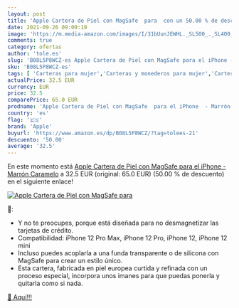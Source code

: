 ```yaml
---
layout: post
title: 'Apple Cartera de Piel con MagSafe  para  con un 50.00 % de descuento'
date: 2021-09-26 09:09:19
image: 'https://m.media-amazon.com/images/I/31bUunJEWHL._SL500_._SL400_.jpg'
comments: true
category: ofertas
author: 'tole.es'
slug: 'B08L5P8WCZ-es Apple Cartera de Piel con MagSafe para el iPhone - Marrón...'
sku: 'B08L5P8WCZ-es'
tags: [ 'Carteras para mujer','Carteras y monederos para mujer','Carteras, monederos y tarjeteros','Equipaje','apple','iphone', ]
actualPrice: 32.5 EUR
currency: EUR
price: 32.5
comparePrice: 65.0 EUR
prodname: 'Apple Cartera de Piel con MagSafe  para el iPhone  - Marrón Caramelo'
country: 'es'
flag: '🇪🇸'
brand: 'Apple'
buyurl: 'https://www.amazon.es/dp/B08L5P8WCZ/?tag=tolees-21'
descuento: '50.00'
average: '32.5'
---
```


En este momento está [Apple Cartera de Piel con MagSafe  para el iPhone  - Marrón Caramelo](https://www.amazon.es/dp/B08L5P8WCZ/?tag=tolees-21) a 32.5 EUR (original: 65.0 EUR) (50.00 %  de descuento) en el siguiente enlace!

[![Apple Cartera de Piel con MagSafe  para ](https://m.media-amazon.com/images/I/31bUunJEWHL._SL500_._SL400_.jpg)](https://www.amazon.es/dp/B08L5P8WCZ/?tag=tolees-21)

🔎:

- Y no te preocupes, porque está diseñada para no desmagnetizar las tarjetas de crédito.
- Compatibilidad: iPhone 12 Pro Max, iPhone 12 Pro, iPhone 12, iPhone 12 mini
- Incluso puedes acoplarla a una funda transparente o de silicona con MagSafe para crear un estilo único.
- Esta cartera, fabricada en piel europea curtida y refinada con un proceso especial, incorpora unos imanes para que puedas ponerla y quitarla como si nada.

[🛒 Aquí!!!](https://www.amazon.es/dp/B08L5P8WCZ/?tag=tolees-21)
